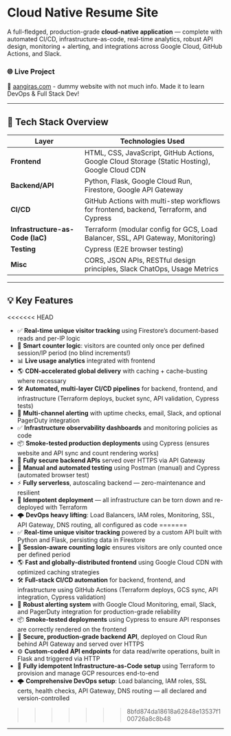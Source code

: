 # Cloud Native Resume Site

A full-fledged, production-grade **cloud-native application** — complete with automated CI/CD, infrastructure-as-code, real-time analytics, robust API design, monitoring + alerting, and integrations across Google Cloud, GitHub Actions, and Slack.

### 🌐 Live Project
🔗 [aangiras.com](https://www.aangiras.com) - dummy website with not much info. Made it to learn DevOps & Full Stack Dev!

---

## 🧩 Tech Stack Overview

| Layer                | Technologies Used                                                                 |
|----------------------|------------------------------------------------------------------------------------|
| **Frontend**         | HTML, CSS, JavaScript, GitHub Actions, Google Cloud Storage (Static Hosting), Google Cloud CDN |
| **Backend/API**      | Python, Flask, Google Cloud Run, Firestore, Google API Gateway |
| **CI/CD**            | GitHub Actions with multi-step workflows for frontend, backend, Terraform, and Cypress |
| **Infrastructure-as-Code (IaC)** | Terraform (modular config for GCS, Load Balancer, SSL, API Gateway, Monitoring) |
| **Testing**          | Cypress (E2E browser testing)                                                      |
| **Misc**             | CORS, JSON APIs, RESTful design principles, Slack ChatOps, Usage Metrics           |

---

## 💡 Key Features

<<<<<<< HEAD
- ✅ **Real-time unique visitor tracking** using Firestore’s document-based reads and per-IP logic
- 🧠 **Smart counter logic**: visitors are counted only once per defined session/IP period (no blind increments!)
- 📊 **Live usage analytics** integrated with frontend
- 🌎 **CDN-accelerated global delivery** with caching + cache-busting where necessary
- 🛠️ **Automated, multi-layer CI/CD pipelines** for backend, frontend, and infrastructure (Terraform deploys, bucket sync, API validation, Cypress tests)
- 🔔 **Multi-channel alerting** with uptime checks, email, Slack, and optional PagerDuty integration
- ✅ **Infrastructure observability dashboards** and monitoring policies as code
- 📦 **Smoke-tested production deployments** using Cypress (ensures website and API sync and count rendering works)
- 🔐 **Fully secure backend APIs** served over HTTPS via API Gateway
- 🧪 **Manual and automated testing** using Postman (manual) and Cypress (automated browser test)
- ⚡ **Fully serverless**, autoscaling backend — zero-maintenance and resilient
- 🔁 **Idempotent deployment** — all infrastructure can be torn down and re-deployed with Terraform
- 🌩️ **DevOps heavy lifting**: Load Balancers, IAM roles, Monitoring, SSL, API Gateway, DNS routing, all configured as code
=======
- ✅ **Real-time unique visitor tracking** powered by a custom API built with Python and Flask, persisting data in Firestore
- 🧠 **Session-aware counting logic** ensures visitors are only counted once per defined period
- 🌎 **Fast and globally-distributed frontend** using Google Cloud CDN with optimized caching strategies
- 🛠️ **Full-stack CI/CD automation** for backend, frontend, and infrastructure using GitHub Actions (Terraform deploys, GCS sync, API integration, Cypress validation)
- 🔔 **Robust alerting system** with Google Cloud Monitoring, email, Slack, and PagerDuty integration for production-grade reliability
- 📦 **Smoke-tested deployments** using Cypress to ensure API responses are correctly rendered on the frontend
- 🔐 **Secure, production-grade backend API**, deployed on Cloud Run behind API Gateway and served over HTTPS
- ⚙️ **Custom-coded API endpoints** for data read/write operations, built in Flask and triggered via HTTP
- 🔁 **Fully idempotent Infrastructure-as-Code setup** using Terraform to provision and manage GCP resources end-to-end
- 🌩️ **Comprehensive DevOps setup**: Load balancing, IAM roles, SSL certs, health checks, API Gateway, DNS routing — all declared and version-controlled
>>>>>>> 8bfd874da18618a62848e13537f100726a8c8b48

---

